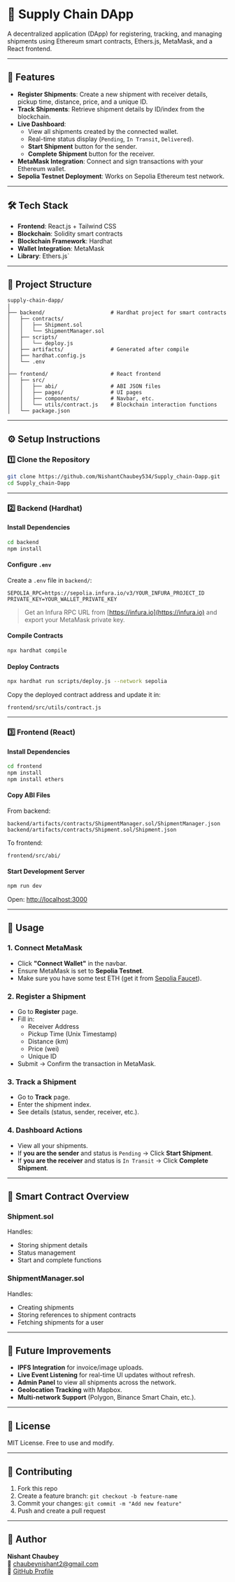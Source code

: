 # 🚚 Supply Chain DApp

A decentralized application (DApp) for registering, tracking, and managing shipments using Ethereum smart contracts, Ethers.js, MetaMask, and a React frontend.

---

## 📌 Features

- **Register Shipments**: Create a new shipment with receiver details, pickup time, distance, price, and a unique ID.
- **Track Shipments**: Retrieve shipment details by ID/index from the blockchain.
- **Live Dashboard**:
  - View all shipments created by the connected wallet.
  - Real-time status display (`Pending`, `In Transit`, `Delivered`).
  - **Start Shipment** button for the sender.
  - **Complete Shipment** button for the receiver.
- **MetaMask Integration**: Connect and sign transactions with your Ethereum wallet.
- **Sepolia Testnet Deployment**: Works on Sepolia Ethereum test network.

---

## 🛠 Tech Stack

- **Frontend**: React.js + Tailwind CSS
- **Blockchain**: Solidity smart contracts
- **Blockchain Framework**: Hardhat
- **Wallet Integration**: MetaMask
- **Library**: Ethers.js`

---

## 📂 Project Structure

```
supply-chain-dapp/
│
├── backend/                     # Hardhat project for smart contracts
│   ├── contracts/
│   │   ├── Shipment.sol
│   │   └── ShipmentManager.sol
│   ├── scripts/
│   │   └── deploy.js
│   ├── artifacts/               # Generated after compile
│   ├── hardhat.config.js
│   └── .env
│
├── frontend/                    # React frontend
│   ├── src/
│   │   ├── abi/                 # ABI JSON files
│   │   ├── pages/               # UI pages
│   │   ├── components/          # Navbar, etc.
│   │   └── utils/contract.js    # Blockchain interaction functions
│   └── package.json
```

---

## ⚙️ Setup Instructions

### 1️⃣ Clone the Repository
```bash
git clone https://github.com/NishantChaubey534/Supply_chain-Dapp.git
cd Supply_chain-Dapp
```

---

### 2️⃣ Backend (Hardhat)

#### Install Dependencies
```bash
cd backend
npm install
```

#### Configure `.env`
Create a `.env` file in `backend/`:
```env
SEPOLIA_RPC=https://sepolia.infura.io/v3/YOUR_INFURA_PROJECT_ID
PRIVATE_KEY=YOUR_WALLET_PRIVATE_KEY
```

> Get an Infura RPC URL from [https://infura.io](https://infura.io) and export your MetaMask private key.

#### Compile Contracts
```bash
npx hardhat compile
```

#### Deploy Contracts
```bash
npx hardhat run scripts/deploy.js --network sepolia
```

Copy the deployed contract address and update it in:
```
frontend/src/utils/contract.js
```

---

### 3️⃣ Frontend (React)

#### Install Dependencies
```bash
cd frontend
npm install
npm install ethers
```

#### Copy ABI Files
From backend:
```
backend/artifacts/contracts/ShipmentManager.sol/ShipmentManager.json
backend/artifacts/contracts/Shipment.sol/Shipment.json
```
To frontend:
```
frontend/src/abi/
```

#### Start Development Server
```bash
npm run dev
```
Open: [http://localhost:3000](http://localhost:3000)

---

## 🚀 Usage

### 1. Connect MetaMask
- Click **"Connect Wallet"** in the navbar.
- Ensure MetaMask is set to **Sepolia Testnet**.
- Make sure you have some test ETH (get it from [Sepolia Faucet](https://sepoliafaucet.com/)).

### 2. Register a Shipment
- Go to **Register** page.
- Fill in:
  - Receiver Address
  - Pickup Time (Unix Timestamp)
  - Distance (km)
  - Price (wei)
  - Unique ID
- Submit → Confirm the transaction in MetaMask.

### 3. Track a Shipment
- Go to **Track** page.
- Enter the shipment index.
- See details (status, sender, receiver, etc.).

### 4. Dashboard Actions
- View all your shipments.
- If **you are the sender** and status is `Pending` → Click **Start Shipment**.
- If **you are the receiver** and status is `In Transit` → Click **Complete Shipment**.

---

## 📜 Smart Contract Overview

### **Shipment.sol**
Handles:
- Storing shipment details
- Status management
- Start and complete functions

### **ShipmentManager.sol**
Handles:
- Creating shipments
- Storing references to shipment contracts
- Fetching shipments for a user

---

## 🔮 Future Improvements
- **IPFS Integration** for invoice/image uploads.
- **Live Event Listening** for real-time UI updates without refresh.
- **Admin Panel** to view all shipments across the network.
- **Geolocation Tracking** with Mapbox.
- **Multi-network Support** (Polygon, Binance Smart Chain, etc.).

---

## 📝 License
MIT License. Free to use and modify.

---

## 🤝 Contributing
1. Fork this repo
2. Create a feature branch: `git checkout -b feature-name`
3. Commit your changes: `git commit -m "Add new feature"`
4. Push and create a pull request

---

## 👤 Author
**Nishant Chaubey**  
📧 chaubeynishant2@gmail.com  
🔗 [GitHub Profile](https://github.com/NishantChaubey534)
